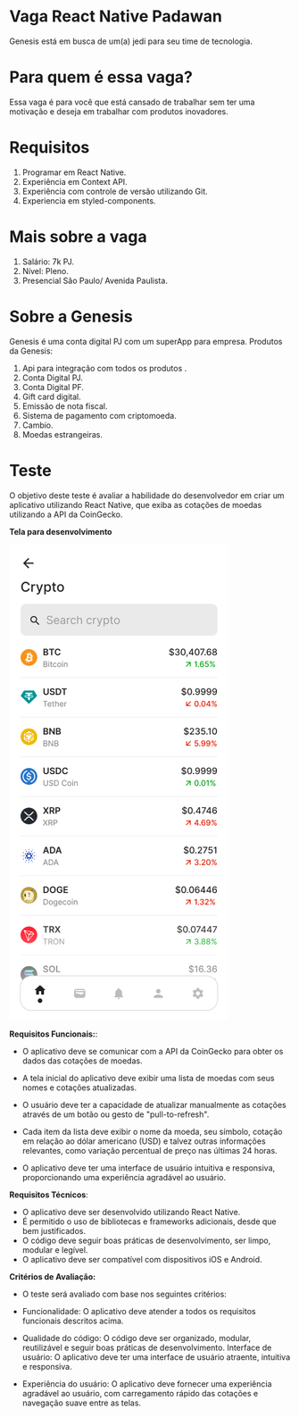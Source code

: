 # Vaga React Native Padawan

Genesis está em busca de um(a) jedi para seu time de tecnologia.

# Para quem é essa vaga?

Essa vaga é para você que está cansado de trabalhar sem ter uma motivação e deseja em trabalhar com produtos inovadores.

# Requisitos


1. Programar em React Native.
2. Experiência em Context API.
3. Experiência com controle de versão utilizando Git.
4. Experiencia em styled-components. 
 
# Mais sobre a vaga

1. Salário: 7k PJ.
2. Nível: Pleno. 
3. Presencial São Paulo/ Avenida Paulista. 

# Sobre a Genesis

Genesis é uma conta digital PJ com um superApp para empresa.
Produtos da Genesis:

1. Api para integração com todos os produtos .
2. Conta Digital PJ.
3. Conta Digital PF.
4. Gift  card digital.
5. Emissão de nota fiscal.
6. Sistema de pagamento com criptomoeda.
7. Cambio.
8. Moedas estrangeiras.


# Teste

O objetivo deste teste é avaliar a habilidade do desenvolvedor em criar um aplicativo utilizando React Native, que exiba as cotações de moedas utilizando a API da CoinGecko.

**Tela para desenvolvimento** 


![Alt text](/iPhone%2014%20Pro%20-%201.png) 

**Requisitos Funcionais:**:

* O aplicativo deve se comunicar com a API da CoinGecko para obter os dados das cotações de moedas.

* A tela inicial do aplicativo deve exibir uma lista de moedas com seus nomes e cotações atualizadas.

* O usuário deve ter a capacidade de atualizar manualmente as cotações através de um botão ou gesto de "pull-to-refresh".

* Cada item da lista deve exibir o nome da moeda, seu símbolo, cotação em relação ao dólar americano (USD) e talvez outras informações relevantes, como variação percentual de preço nas últimas 24 horas.

* O aplicativo deve ter uma interface de usuário intuitiva e responsiva, proporcionando uma experiência agradável ao usuário. 


**Requisitos Técnicos**:

* O aplicativo deve ser desenvolvido utilizando React Native.
* É permitido o uso de bibliotecas e frameworks adicionais, desde que bem justificados.
* O código deve seguir boas práticas de desenvolvimento, ser limpo, modular e legível.
* O aplicativo deve ser compatível com dispositivos iOS e Android.

**Critérios de Avaliação:**

* O teste será avaliado com base nos seguintes critérios:

* Funcionalidade: O aplicativo deve atender a todos os requisitos funcionais descritos acima.

* Qualidade do código: O código deve ser organizado, modular, reutilizável e seguir boas práticas de desenvolvimento.
Interface de usuário: O aplicativo deve ter uma interface de usuário atraente, intuitiva e responsiva.

* Experiência do usuário: O aplicativo deve fornecer uma experiência agradável ao usuário, com carregamento rápido das cotações e navegação suave entre as telas.


